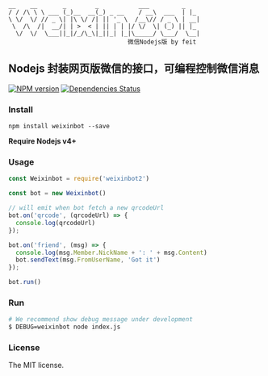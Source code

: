 ```
__    __       _        _           ___         _
/ / /\ \ \ ___ (_)__  __(_) _ __    / __\  ___  | |_
\ \/  \/ // _ \| |\ \/ /| || '_ \  /__\// / _ \ | __|
 \  /\  /|  __/| | >  < | || | | |/ \/  \| (_) || |_
  \/  \/  \___||_|/_/\_\|_||_| |_|\_____/ \___/  \__|
                                 微信Nodejs版 by feit
```

## Nodejs 封装网页版微信的接口，可编程控制微信消息

[![NPM version](https://badge.fury.io/js/weixinbot.png)](http://badge.fury.io/js/weixinbot)
[![Dependencies Status](https://david-dm.org/feit/weixinbot.png)](https://david-dm.org/feit/weixinbot)


### Install

```
npm install weixinbot --save
```

**Require Nodejs v4+**


### Usage
```javascript
const Weixinbot = require('weixinbot2')

const bot = new Weixinbot()

// will emit when bot fetch a new qrcodeUrl
bot.on('qrcode', (qrcodeUrl) => {
  console.log(qrcodeUrl)
});

bot.on('friend', (msg) => {
  console.log(msg.Member.NickName + ': ' + msg.Content)
  bot.sendText(msg.FromUserName, 'Got it')
});

bot.run()
```


### Run
```bash
# We recommend show debug message under development
$ DEBUG=weixinbot node index.js
```


### License
The MIT license.
